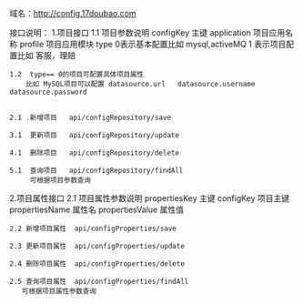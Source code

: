 域名：http://config.17doubao.com

接口说明：
  1.项目接口
    1.1 项目参数说明
       configKey  主键
       application 项目应用名称
       profile 项目应用模块
       type  0表示基本配置比如 mysql,activeMQ    1 表示项目配置比如 客服，理赔
       
    1.2  type== 0的项目可配置具体项目属性 
        比如 MySQL项目可以配置 datasource.url   datasource.username  datasource.password
    

    2.1 .新增项目   api/configRepository/save 
        
    3.1  更新项目   api/configRepository/update   
        
    4.1  删除项目   api/configRepository/delete     
    
    5.1  查询项目   api/configRepository/findAll
         可根据项目参数查询
         
    
  2.项目属性接口
    2.1 项目属性参数说明
       propertiesKey 主键
       configKey 项目主键
       propertiesName 属性名
       propertiesValue 属性值
       
    2.2 新增项目属性  api/configProperties/save    
    
    2.3 更新项目属性  api/configProperties/update
    
    2.4 删除项目属性  api/configProperties/delete
    
    2.5 查询项目属性  api/configProperties/findAll
       可根据项目属性参数查询
    




